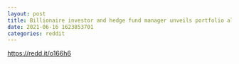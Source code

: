 ```yaml
--- 
layout: post 
title: Billionaire investor and hedge fund manager unveils portfolio allocation to BTC 
date: 2021-06-16 1623853701 
categories: reddit 
--- 
```

https://redd.it/o166h6